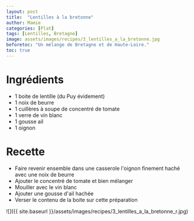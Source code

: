 ```yaml
---
layout: post
title:  "Lentilles à la bretonne"
author: Mamie
categories: [Plat]
tags: [Lentilles, Bretagne]
image: assets/images/recipes/3_lentilles_a_la_bretonne.jpg
beforetoc: "Un mélange de Bretagne et de Haute-Loire."
toc: true
---
```


# Ingrédients

* 1 boite de lentille (du Puy évidement)
* 1 noix de beurre
* 1 cuillères à soupe de concentré de tomate
* 1 verre de vin blanc
* 1 gousse ail
* 1 oignon


# Recette

* Faire revenir ensemble dans une casserole l'oignon finement haché avec une noix de beurre
* Ajouter le concentré de tomate et bien mélanger
* Mouiller avec le vin blanc
* Ajouter une gousse d'ail hachée
* Verser le contenu de la boite sur cette préparation

![]({{ site.baseurl }}/assets/images/recipes/3_lentilles_a_la_bretonne_r.jpg)